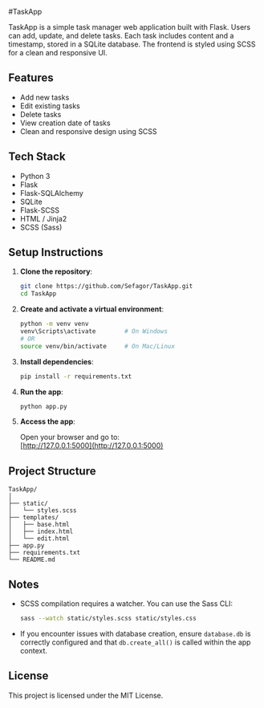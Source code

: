 #TaskApp

TaskApp is a simple task manager web application built with Flask. Users can add, update, and delete tasks. Each task includes content and a timestamp, stored in a SQLite database. The frontend is styled using SCSS for a clean and responsive UI.

## Features

- Add new tasks  
- Edit existing tasks  
- Delete tasks  
- View creation date of tasks  
- Clean and responsive design using SCSS

## Tech Stack

- Python 3  
- Flask  
- Flask-SQLAlchemy  
- SQLite  
- Flask-SCSS  
- HTML / Jinja2  
- SCSS (Sass)

## Setup Instructions

1. **Clone the repository**:

   ```bash
   git clone https://github.com/Sefagor/TaskApp.git
   cd TaskApp
   ```

2. **Create and activate a virtual environment**:

   ```bash
   python -m venv venv
   venv\Scripts\activate        # On Windows
   # OR
   source venv/bin/activate     # On Mac/Linux
   ```

3. **Install dependencies**:

   ```bash
   pip install -r requirements.txt
   ```

4. **Run the app**:

   ```bash
   python app.py
   ```

5. **Access the app**:

   Open your browser and go to:  
   [http://127.0.0.1:5000](http://127.0.0.1:5000)

## Project Structure

```
TaskApp/
│
├── static/
│   └── styles.scss
├── templates/
│   ├── base.html
│   ├── index.html
│   └── edit.html
├── app.py
├── requirements.txt
└── README.md
```

## Notes

- SCSS compilation requires a watcher. You can use the Sass CLI:

   ```bash
   sass --watch static/styles.scss static/styles.css
   ```

- If you encounter issues with database creation, ensure `database.db` is correctly configured and that `db.create_all()` is called within the app context.

## License

This project is licensed under the MIT License.
